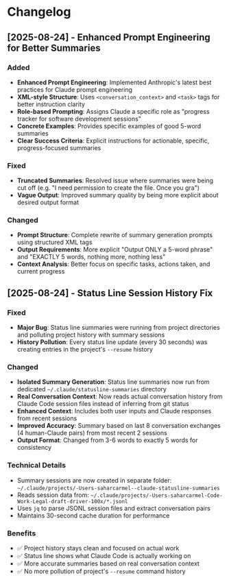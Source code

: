 # Changelog

## [2025-08-24] - Enhanced Prompt Engineering for Better Summaries

### Added
- **Enhanced Prompt Engineering**: Implemented Anthropic's latest best practices for Claude prompt engineering
- **XML-style Structure**: Uses `<conversation_context>` and `<task>` tags for better instruction clarity
- **Role-based Prompting**: Assigns Claude a specific role as "progress tracker for software development sessions"
- **Concrete Examples**: Provides specific examples of good 5-word summaries
- **Clear Success Criteria**: Explicit instructions for actionable, specific, progress-focused summaries

### Fixed
- **Truncated Summaries**: Resolved issue where summaries were being cut off (e.g. "I need permission to create the file. Once you gra")
- **Vague Output**: Improved summary quality by being more explicit about desired output format

### Changed
- **Prompt Structure**: Complete rewrite of summary generation prompts using structured XML tags
- **Output Requirements**: More explicit "Output ONLY a 5-word phrase" and "EXACTLY 5 words, nothing more, nothing less"
- **Context Analysis**: Better focus on specific tasks, actions taken, and current progress

## [2025-08-24] - Status Line Session History Fix

### Fixed
- **Major Bug**: Status line summaries were running from project directories and polluting project history with summary sessions
- **History Pollution**: Every status line update (every 30 seconds) was creating entries in the project's `--resume` history

### Changed
- **Isolated Summary Generation**: Status line summaries now run from dedicated `~/.claude/statusline-summaries` directory
- **Real Conversation Context**: Now reads actual conversation history from Claude Code session files instead of inferring from git status
- **Enhanced Context**: Includes both user inputs and Claude responses from recent sessions
- **Improved Accuracy**: Summary based on last 8 conversation exchanges (4 human-Claude pairs) from most recent 2 sessions
- **Output Format**: Changed from 3-6 words to exactly 5 words for consistency

### Technical Details
- Summary sessions are now created in separate folder: `~/.claude/projects/-Users-saharcarmel--claude-statusline-summaries`
- Reads session data from: `~/.claude/projects/-Users-saharcarmel-Code-Work-Legal-draft-driver-100x/*.jsonl`
- Uses `jq` to parse JSONL session files and extract conversation pairs
- Maintains 30-second cache duration for performance

### Benefits
- ✅ Project history stays clean and focused on actual work
- ✅ Status line shows what Claude Code is actually working on
- ✅ More accurate summaries based on real conversation context
- ✅ No more pollution of project's `--resume` command history
